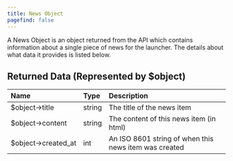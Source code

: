 ```yaml
---
title: News Object
pagefind: false
---
```


A News Object is an object returned from the API which contains information about a single piece of news for the
launcher. The details about what data it provides is listed below.

## Returned Data (Represented by $object)

| Name               | Type   | Description                                           |
| :----------------- | :----- | :---------------------------------------------------- |
| $object→title      | string | The title of the news item                            |
| $object→content    | string | The content of this news item (in html)               |
| $object→created_at | int    | An ISO 8601 string of when this news item was created |
